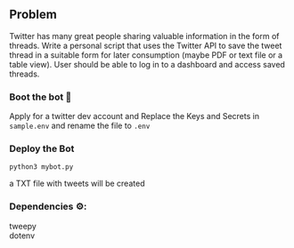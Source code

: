 ## Problem

Twitter has many great people sharing valuable information in the form of threads. Write a personal script that uses the Twitter API to save the tweet thread in a suitable form for later consumption (maybe PDF or text file or a table view). User should be able to log in to a dashboard and access saved threads. 

### Boot the bot 🤖
Apply for a twitter dev account and Replace the Keys and Secrets in `sample.env` and rename the file to `.env`

### Deploy the Bot 

```python3 mybot.py```  

a TXT file with tweets will be created 

### Dependencies ⚙️: 
tweepy    
dotenv   


